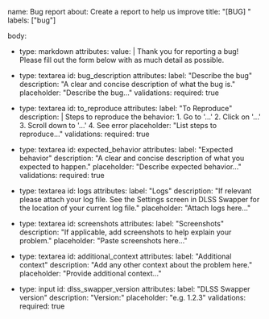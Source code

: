 name: Bug report
about: Create a report to help us improve
title: "[BUG] "
labels: ["bug"]

body:
  - type: markdown
    attributes:
      value: |
        Thank you for reporting a bug! Please fill out the form below with as much detail as possible.

  - type: textarea
    id: bug_description
    attributes:
      label: "Describe the bug"
      description: "A clear and concise description of what the bug is."
      placeholder: "Describe the bug..."
    validations:
      required: true

  - type: textarea
    id: to_reproduce
    attributes:
      label: "To Reproduce"
      description: |
        Steps to reproduce the behavior:
        1. Go to '...'
        2. Click on '...'
        3. Scroll down to '...'
        4. See error
      placeholder: "List steps to reproduce..."
    validations:
      required: true

  - type: textarea
    id: expected_behavior
    attributes:
      label: "Expected behavior"
      description: "A clear and concise description of what you expected to happen."
      placeholder: "Describe expected behavior..."
    validations:
      required: true

  - type: textarea
    id: logs
    attributes:
      label: "Logs"
      description: "If relevant please attach your log file. See the Settings screen in DLSS Swapper for the location of your current log file."
      placeholder: "Attach logs here..."

  - type: textarea
    id: screenshots
    attributes:
      label: "Screenshots"
      description: "If applicable, add screenshots to help explain your problem."
      placeholder: "Paste screenshots here..."

  - type: textarea
    id: additional_context
    attributes:
      label: "Additional context"
      description: "Add any other context about the problem here."
      placeholder: "Provide additional context..."

  - type: input
    id: dlss_swapper_version
    attributes:
      label: "DLSS Swapper version"
      description: "Version:"
      placeholder: "e.g. 1.2.3"
    validations:
      required: true
